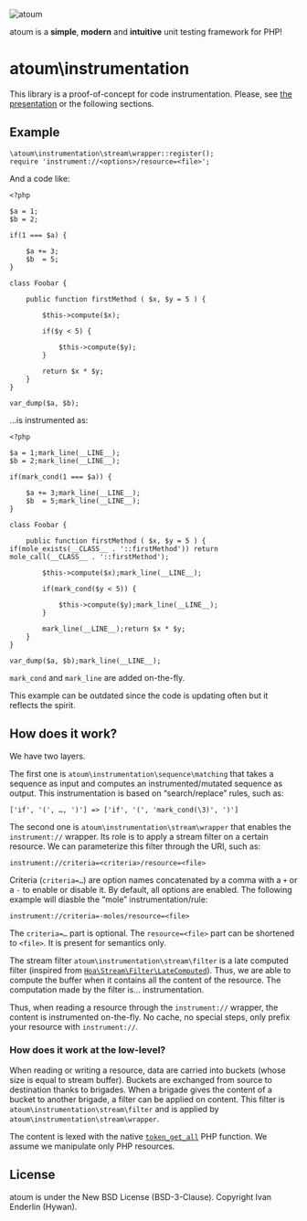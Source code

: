 ![atoum](http://downloads.atoum.org/images/logo.png)

atoum is a **simple**, **modern** and **intuitive** unit testing framework for
PHP!

# atoum\instrumentation

This library is a proof-of-concept for code instrumentation. Please, see [the
presentation](http://hywan.github.io/atoum-instrumentation) or the following
sections.

## Example

    \atoum\instrumentation\stream\wrapper::register();
    require 'instrument://<options>/resource=<file>';

And a code like:

    <?php

    $a = 1;
    $b = 2;

    if(1 === $a) {

        $a += 3;
        $b  = 5;
    }

    class Foobar {

        public function firstMethod ( $x, $y = 5 ) {

            $this->compute($x);

            if($y < 5) {

                $this->compute($y);
            }

            return $x * $y;
        }
    }

    var_dump($a, $b);

…is instrumented as:

    <?php

    $a = 1;mark_line(__LINE__);
    $b = 2;mark_line(__LINE__);

    if(mark_cond(1 === $a)) {

        $a += 3;mark_line(__LINE__);
        $b  = 5;mark_line(__LINE__);
    }

    class Foobar {

        public function firstMethod ( $x, $y = 5 ) { if(mole_exists(__CLASS__ . '::firstMethod')) return mole_call(__CLASS__ . '::firstMethod');

            $this->compute($x);mark_line(__LINE__);

            if(mark_cond($y < 5)) {

                $this->compute($y);mark_line(__LINE__);
            }

            mark_line(__LINE__);return $x * $y;
        }
    }

    var_dump($a, $b);mark_line(__LINE__);

`mark_cond` and `mark_line` are added on-the-fly.

This example can be outdated since the code is updating often but it reflects the spirit.

## How does it work?

We have two layers.

The first one is `atoum\instrumentation\sequence\matching` that takes a sequence
as input and computes an instrumented/mutated sequence as output. This
instrumentation is based on “search/replace” rules, such as:

    ['if', '(', …, ')'] => ['if', '(', 'mark_cond(\3)', ')']

The second one is `atoum\instrumentation\stream\wrapper` that enables the
`instrument://` wrapper. Its role is to apply a stream filter on a certain
resource. We can parameterize this filter through the URI, such as:

    instrument://criteria=<criteria>/resource=<file>

Criteria (`criteria=…`) are option names concatenated by a comma with a `+` or a
`-` to enable or disable it. By default, all options are enabled. The following
example will diasble the “mole” instrumentation/rule:

    instrument://criteria=-moles/resource=<file>

The `criteria=…` part is optional.
The `resource=<file>` part can be shortened to `<file>`. It is present for
semantics only.

The stream filter `atoum\instrumentation\stream\filter` is a late computed
filter (inspired from
[`Hoa\Stream\Filter\LateComputed`](https://github.com/hoaproject/Stream/blob/master/Filter/LateComputed.php)).
Thus, we are able to compute the buffer when it contains all the content
of the resource. The computation made by the filter is… instrumentation.

Thus, when reading a resource through the `instrument://` wrapper, the content
is instrumented on-the-fly. No cache, no special steps, only prefix your
resource with `instrument://`.

### How does it work at the low-level?

When reading or writing a resource, data are carried into buckets (whose size is
equal to stream buffer). Buckets are exchanged from source to destination thanks
to brigades. When a brigade gives the content of a bucket to another brigade, a
filter can be applied on content. This filter is
`atoum\instrumentation\stream\filter` and is applied by
`atoum\instrumentation\stream\wrapper`.

The content is lexed with the native
[`token_get_all`](http://php.net/token_get_all) PHP function. We assume we
manipulate only PHP resources.

## License

atoum is under the New BSD License (BSD-3-Clause). Copyright Ivan Enderlin
(Hywan).
